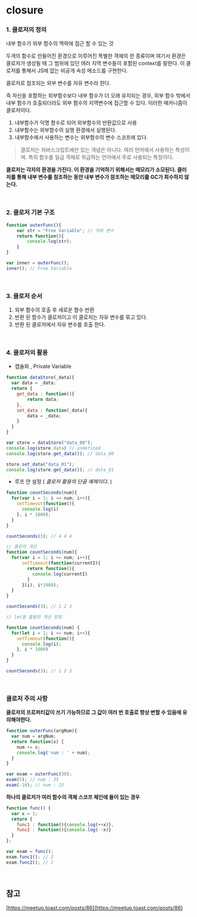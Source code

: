 # closure

### 1. 클로저의 정의

내부 함수가 외부 함수의 맥락에 접근 할 수 있는 것  

두개의 함수로 만들어진 환경으로 이루어진 특별한 객체의 한 종류이며 여기서 환경은 클로저가 생성될 때 그 범위에 있던 여러 지역 변수들이 포함된 context를 말한다. 이 클로저를 통해서 JS에 없는 비공개 속성 메소드를 구현한다.

클로저로 참조되는 외부 변수를 자유 변수라 한다.

즉 자신을 포함하는 외부함수보다 내부 함수가 더 오래 유지되는 경우, 외부 함수 밖에서 내부 함수가 호출되더라도 외부 함수의 지역변수에 접근할 수 있다. 이러한 매커니즘이 클로저이다.


1. 내부함수가 익명 함수로 되어 외부함수의 반환값으로 사용
2. 내부함수는 외부함수의 실행 환경에서 실행된다.
3. 내부함수에서 사용하는 변수는 외부함수의 변수 스코프에 있다.

> 클로저는 자바스크립트에만 있는 개념은 아니다. 여러 언어에서 사용하는 특성이며. 특히 함수를 일급 객체로 취급하는 언어에서 주로 사용되는 특징이다.

**클로저는 각자의 환경을 가진다. 이 환경을 기억하기 위해서는 메모리가 소모된다. 클러저를 통해 내부 변수를 참조하는 동안 내부 변수가 참조하는 메모리를 GC가 회수하지 않는다.**

<br/>

### 2. 클로저 기본 구조

```javascript
function outerFunc(){
    var str = "Free Variable"; // 자유 변수
  	return function(){
    	console.log(str);
  	}  
}

var inner = outerFunc();
inner(); // Free Variable
```
<br/>

### 3. 클로저 순서

1. 외부 함수의 호출 후 새로운 함수 반환
2. 반환 된 함수가 클로저이고 이 클로저는 자유 변수를 묶고 있다.
3. 반환 된 클로저에서 자유 변수를 호출 한다.

<br/>

### 4. 클로저의 활용

- 캡슐화 , Private Variable

``` javascript
function dataStore(_data){
  var data = _data;
  return {
    get_data : function(){
        return data;
    },
    set_data : function(_data){
        data = _data;
    }
  }  
}

var store = dataStore("data_00");
console.log(store.data) // undefined
console.log(store.get_data()); // data_00

store.set_data("data_01");
console.log(store.get_data()); // data_01
```

- 루프 안 설정 ( *클로저 활용의 단골 예제이다*. ) 

```javascript
function countSeconds(num){
  for(var i = 1; i <= num; i++){
    setTimeout(function(){
      console.log(i)
    }, i * 1000);
  }
}

countSeconds(3); // 4 4 4

// 클로저 개선
function countSeconds(num){
  for(var i = 1; i <= num; i++){
      setTimeout(function(currentI){
        return function(){ 
          console.log(currentI)
        }
      }(i), i*1000);
  }
}

countSeconds(3); // 1 2 3

// let을 활용한 개선 방법

function countSeconds(num) {
  for(let i = 1; i <= num; i++){
    setTimeout(function(){
      console.log(i);
    }, i * 1000)
  }
}

countSeconds(3); // 1 2 3
```

<br/>

### 클로저 주의 사항

**클로저의 프로퍼티값이 쓰기 가능하므로 그 값이 여러 번 호출로 항상 변할 수 있음에 유의해야한다.**

```javascript
function outerFunc(argNum){
  var num = argNum;
  return function(x) {
    num += x;
    console.log('num : ' + num);
  }
}

var exam = outerFunc(30);
exam(5); // num : 35
exam(-10); // num : 25
```

**하나의 클로저가 여러 함수의 객체 스코프 체인에 들어 있는 경우**

```javascript
function func() {
  var x = 1;
  return {
    func1 : function(){console.log(++x)},
    func2 : function(){console.log(--x)}
  }
};

var exam = func();
exam.func1(); // 2
exam.func2(); // 1
```

<br/>

## 참고

[https://meetup.toast.com/posts/86](https://meetup.toast.com/posts/86)
